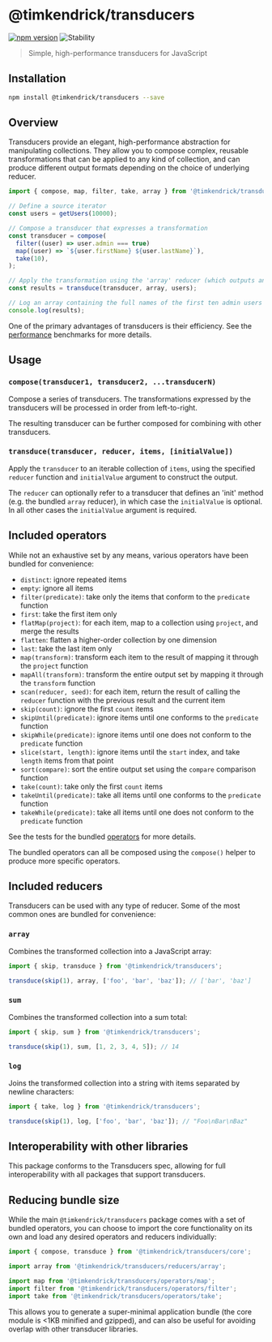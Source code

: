 # @timkendrick/transducers
[![npm version](https://img.shields.io/npm/v/@timkendrick/transducers.svg)](https://www.npmjs.com/package/@timkendrick/transducers)
![Stability](https://img.shields.io/badge/stability-stable-brightgreen.svg)

> Simple, high-performance transducers for JavaScript

## Installation

```bash
npm install @timkendrick/transducers --save
```

## Overview

Transducers provide an elegant, high-performance abstraction for manipulating collections. They allow you to compose complex, reusable transformations that can be applied to any kind of collection, and can produce different output formats depending on the choice of underlying reducer.

```javascript
import { compose, map, filter, take, array } from '@timkendrick/transducers';

// Define a source iterator
const users = getUsers(10000);

// Compose a transducer that expresses a transformation
const transducer = compose(
  filter((user) => user.admin === true)
  map((user) => `${user.firstName} ${user.lastName}`),
  take(10),
);

// Apply the transformation using the 'array' reducer (which outputs an array)
const results = transduce(transducer, array, users);

// Log an array containing the full names of the first ten admin users
console.log(results);
```

One of the primary advantages of transducers is their efficiency. See the [performance](./perf/) benchmarks for more details.

## Usage

### `compose(transducer1, transducer2, ...transducerN)`

Compose a series of transducers. The transformations expressed by the transducers will be processed in order from left-to-right.

The resulting transducer can be further composed for combining with other transducers.

### `transduce(transducer, reducer, items, [initialValue])`

Apply the `transducer` to an iterable collection of `items`, using the specified `reducer` function and `initialValue` argument to construct the output.

The `reducer` can optionally refer to a transducer that defines an 'init' method (e.g. the bundled `array` reducer), in which case the `initialValue` is optional. In all other cases the `initialValue` argument is required.

## Included operators

While not an exhaustive set by any means, various operators have been bundled for convenience:

- `distinct`: ignore repeated items
- `empty`: ignore all items
- `filter(predicate)`: take only the items that conform to the `predicate` function
- `first`: take the first item only
- `flatMap(project)`: for each item, map to a collection using `project`, and merge the results
- `flatten`: flatten a higher-order collection by one dimension
- `last`: take the last item only
- `map(transform)`: transform each item to the result of mapping it through the `project` function
- `mapAll(transform)`: transform the entire output set by mapping it through the `transform` function
- `scan(reducer, seed)`: for each item, return the result of calling the `reducer` function with the previous result and the current item
- `skip(count)`: ignore the first `count` items
- `skipUntil(predicate)`: ignore items until one conforms to the `predicate` function
- `skipWhile(predicate)`: ignore items until one does not conform to the `predicate` function
- `slice(start, length)`: ignore items until the `start` index, and take `length` items from that point
- `sort(compare)`: sort the entire output set using the `compare` comparison function
- `take(count)`: take only the first `count` items
- `takeUntil(predicate)`: take all items until one conforms to the `predicate` function
- `takeWhile(predicate)`: take all items until one does not conform to the `predicate` function

See the tests for the bundled [operators](./operators/) for more details.

The bundled operators can all be composed using the `compose()` helper to produce more specific operators.

## Included reducers

Transducers can be used with any type of reducer. Some of the most common ones are bundled for convenience:

### `array`

Combines the transformed collection into a JavaScript array:

```javascript
import { skip, transduce } from '@timkendrick/transducers';

transduce(skip(1), array, ['foo', 'bar', 'baz']); // ['bar', 'baz']
```

### `sum`

Combines the transformed collection into a sum total:

```javascript
import { skip, sum } from '@timkendrick/transducers';

transduce(skip(1), sum, [1, 2, 3, 4, 5]); // 14
```

### `log`

Joins the transformed collection into a string with items separated by newline characters:

```javascript
import { take, log } from '@timkendrick/transducers';

transduce(skip(1), log, ['foo', 'bar', 'baz']); // "Foo\nBar\nBaz"
```

## Interoperability with other libraries

This package conforms to the Transducers spec, allowing for full interoperability with all packages that support transducers.

## Reducing bundle size

While the main `@timkendrick/transducers` package comes with a set of bundled operators, you can choose to import the core functionality on its own and load any desired operators and reducers individually:

```javascript
import { compose, transduce } from '@timkendrick/transducers/core';

import array from '@timkendrick/transducers/reducers/array';

import map from '@timkendrick/transducers/operators/map';
import filter from '@timkendrick/transducers/operators/filter';
import take from '@timkendrick/transducers/operators/take';
```

This allows you to generate a super-minimal application bundle (the core module is <1KB minified and gzipped), and can also be useful for avoiding overlap with other transducer libraries.
